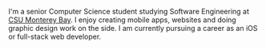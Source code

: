 I'm a senior Computer Science student studying Software Engineering at [CSU Monterey Bay](https://csumb.edu/). I enjoy creating mobile apps, websites and doing graphic design work on the side. I am currently pursuing a career as an iOS or full-stack web developer.